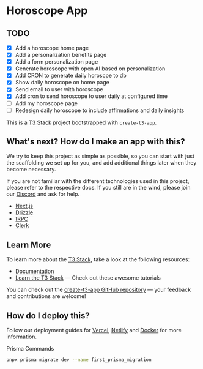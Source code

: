 # Horoscope App

## TODO

- [x] Add a horoscope home page
- [x] Add a personalization benefits page
- [x] Add a form personalization page
- [x] Generate horoscope with open AI based on personalization
- [x] Add CRON to generate daily horoscpe to db
- [x] Show daily horoscope on home page
- [x] Send email to user with horoscope
- [x] Add cron to send horoscope to user daily at configured time
- [ ] Add my horoscope page
- [ ] Redesign daily horoscope to include affirmations and daily insights

This is a [T3 Stack](https://create.t3.gg/) project bootstrapped with `create-t3-app`.

## What's next? How do I make an app with this?

We try to keep this project as simple as possible, so you can start with just the scaffolding we set up for you, and add additional things later when they become necessary.

If you are not familiar with the different technologies used in this project, please refer to the respective docs. If you still are in the wind, please join our [Discord](https://t3.gg/discord) and ask for help.

- [Next.js](https://nextjs.org)
- [Drizzle](https://orm.drizzle.team/)
- [tRPC](https://trpc.io)
- [Clerk](https://clerk.com/docs/quickstarts/nextjs)

## Learn More

To learn more about the [T3 Stack](https://create.t3.gg/), take a look at the following resources:

- [Documentation](https://create.t3.gg/)
- [Learn the T3 Stack](https://create.t3.gg/en/faq#what-learning-resources-are-currently-available) — Check out these awesome tutorials

You can check out the [create-t3-app GitHub repository](https://github.com/t3-oss/create-t3-app) — your feedback and contributions are welcome!

## How do I deploy this?

Follow our deployment guides for [Vercel](https://create.t3.gg/en/deployment/vercel), [Netlify](https://create.t3.gg/en/deployment/netlify) and [Docker](https://create.t3.gg/en/deployment/docker) for more information.

Prisma Commands

```bash
pnpx prisma migrate dev --name first_prisma_migration
```
